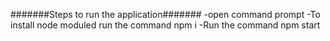 #######Steps to run the application#######
-open command prompt
-To install node moduled run the command 
 npm i 
-Run the command 
 npm start